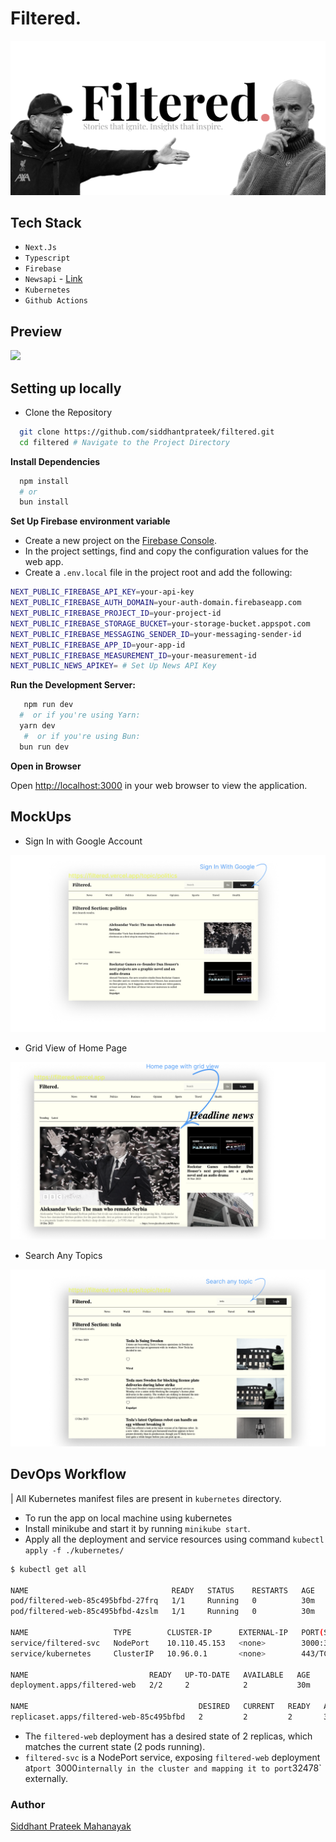 # Filtered.

![](./assets/preview.png)

## Tech Stack

- `Next.Js`
- `Typescript`
- `Firebase`
- `Newsapi` - [Link](https://newsapi.org)
- `Kubernetes`
- `Github Actions`

## Preview

![](./assets/filteredv2.gif)
  
## Setting up locally

- Clone the Repository

```bash
  git clone https://github.com/siddhantprateek/filtered.git
  cd filtered # Navigate to the Project Directory
```
**Install Dependencies**

```bash
  npm install 
  # or
  bun install
```

**Set Up Firebase environment variable**

- Create a new project on the [Firebase Console](https://console.firebase.google.com/).
- In the project settings, find and copy the configuration values for the web app.
- Create a `.env.local` file in the project root and add the following:

```bash
NEXT_PUBLIC_FIREBASE_API_KEY=your-api-key
NEXT_PUBLIC_FIREBASE_AUTH_DOMAIN=your-auth-domain.firebaseapp.com
NEXT_PUBLIC_FIREBASE_PROJECT_ID=your-project-id
NEXT_PUBLIC_FIREBASE_STORAGE_BUCKET=your-storage-bucket.appspot.com
NEXT_PUBLIC_FIREBASE_MESSAGING_SENDER_ID=your-messaging-sender-id
NEXT_PUBLIC_FIREBASE_APP_ID=your-app-id
NEXT_PUBLIC_FIREBASE_MEASUREMENT_ID=your-measurement-id
NEXT_PUBLIC_NEWS_APIKEY= # Set Up News API Key
```



**Run the Development Server:**

```bash
   npm run dev
  #  or if you're using Yarn:
  yarn dev
   #  or if you're using Bun:
  bun run dev
```
**Open in Browser**

Open [http://localhost:3000](http://localhost:3000) in your web browser to view the application.

## MockUps

- Sign In with Google Account

![](./assets/signin.png)

- Grid View of Home Page

![](./assets/home.png)

- Search Any Topics

![](./assets/search.png)

## DevOps Workflow

| All Kubernetes manifest files are present in `kubernetes` directory.

- To run the app on local machine using kubernetes
- Install minikube  and start it by running `minikube start`.
- Apply all the deployment and service resources using command `kubectl apply -f ./kubernetes/`

```bash
$ kubectl get all

NAME                                READY   STATUS    RESTARTS   AGE
pod/filtered-web-85c495bfbd-27frq   1/1     Running   0          30m
pod/filtered-web-85c495bfbd-4zslm   1/1     Running   0          30m

NAME                   TYPE        CLUSTER-IP      EXTERNAL-IP   PORT(S)          AGE
service/filtered-svc   NodePort    10.110.45.153   <none>        3000:32478/TCP   43m
service/kubernetes     ClusterIP   10.96.0.1       <none>        443/TCP          185d

NAME                           READY   UP-TO-DATE   AVAILABLE   AGE
deployment.apps/filtered-web   2/2     2            2           30m

NAME                                      DESIRED   CURRENT   READY   AGE
replicaset.apps/filtered-web-85c495bfbd   2         2         2       30m
```

- The `filtered-web` deployment has a desired state of 2 replicas, which matches the current state (2 pods running).
- `filtered-svc` is a NodePort service, exposing `filtered-web` deployment at`port `3000` internally in the cluster and mapping it to port `32478` externally.




### Author 
[Siddhant Prateek Mahanayak](https://github.com/siddhantprateek)
